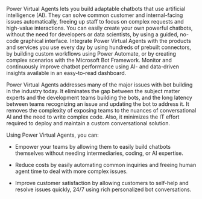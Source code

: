 Power Virtual Agents lets you build adaptable chatbots that use artificial intelligence (AI). They can solve common customer and internal-facing issues automatically, freeing up staff to focus on complex requests and high-value interactions. You can easily create your own powerful chatbots, without the need for developers or data scientists, by using a guided, no-code graphical interface. Integrate Power Virtual Agents with the products and services you use every day by using hundreds of prebuilt connectors, by building custom workflows using Power Automate, or by creating complex scenarios with the Microsoft Bot Framework. Monitor and continuously improve chatbot performance using AI- and data-driven insights available in an easy-to-read dashboard.

Power Virtual Agents addresses many of the major issues with bot building in the industry today. It eliminates the gap between the subject matter experts and the development teams building the bots, and the long latency between teams recognizing an issue and updating the bot to address it. It removes the complexity of exposing teams to the nuances of conversational AI and the need to write complex code. Also, it minimizes the IT effort required to deploy and maintain a custom conversational solution.

Using Power Virtual Agents, you can:

- Empower your teams by allowing them to easily build chatbots themselves without needing intermediaries, coding, or AI expertise.

- Reduce costs by easily automating common inquiries and freeing human agent time to deal with more complex issues.

- Improve customer satisfaction by allowing customers to self-help and resolve issues quickly, 24/7 using rich personalized bot conversations.
